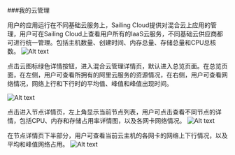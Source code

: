 
###我的云管理


用户的应用运行在不同基础云服务上，Sailing Cloud提供对混合云上应用的管理，用户可在Sailing Cloud上查看用户所有的IaaS云服务，不同基础云供应商都可进行统一管理。包括主机数量、创建时间、内存总量、存储总量和CPU总核数。
![Alt text](./25.png)

点击云图标绿色详情按钮，进入混合云管理详情页，默认进入总览页面。在总览页面，在左侧，用户可查看所拥有的阿里云服务的资源情况，在右侧，用户可查看网络情况，网络上行和下行时的平均值、峰值和峰值出现时间。

![Alt text](./26.png)

点击进入节点详情页，左上角显示当前节点列表，用户可点击查看不同节点的详情，包括CPU、内存和存储占用率详情图，以及各网卡网络情况。
![Alt text](./27.png)

在节点详情页下半部分，用户可查看当前云主机的各网卡的网络上下行情况，以及平均和峰值网络占用。
![Alt text](./28.png)

